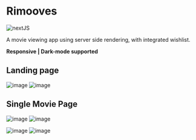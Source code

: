# Rimooves
![nextJS](https://img.shields.io/badge/next.js-000000?style=for-the-badge&logo=nextdotjs&logoColor=white)

A movie viewing app using server side rendering, with integrated wishlist. 

**Responsive | Dark-mode supported**

## Landing page

![image](https://user-images.githubusercontent.com/112859531/222214461-3dcfe484-db07-4560-b81a-b95509f0daad.png)
![image](https://user-images.githubusercontent.com/112859531/222215276-e5e11d56-f67b-4eb0-b7cb-6baa7d481381.png)

## Single Movie Page

![image](https://user-images.githubusercontent.com/112859531/222214707-6f43c066-bbcc-44e0-b0c1-36a06136c595.png)
![image](https://user-images.githubusercontent.com/112859531/222214770-72603953-33c0-4865-90d2-172d0e18fcc7.png)

![image](https://user-images.githubusercontent.com/112859531/222214976-cd7791d4-c8be-4b8a-9ac2-f05a2acfe9b8.png)
![image](https://user-images.githubusercontent.com/112859531/222215041-cfce63dc-8d4f-4be5-8734-2d1797e5fb93.png)


